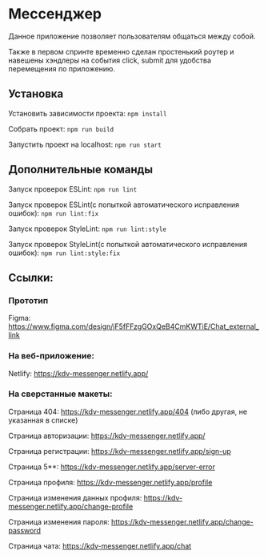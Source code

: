 # Мессенджер

Данное приложение позволяет пользователям общаться между собой.

Также в первом спринте временно сделан простенький роутер и навешены хэндлеры на события click, submit для удобства перемещения по приложению.

## Установка

Установить зависимости проекта: `npm install`

Собрать проект: `npm run build`

Запустить проект на localhost: `npm run start`

## Дополнительные команды

Запуск проверок ESLint: `npm run lint`

Запуск проверок ESLint(с попыткой автоматического исправления ошибок): `npm run lint:fix`

Запуск проверок StyleLint: `npm run lint:style`

Запуск проверок StyleLint(с попыткой автоматического исправления ошибок): `npm run lint:style:fix`

## Ссылки:

### Прототип

Figma: https://www.figma.com/design/jF5fFFzgGOxQeB4CmKWTiE/Chat_external_link

### На веб-приложение:

Netlify: https://kdv-messenger.netlify.app/

### На сверстанные макеты:

Страница 404: https://kdv-messenger.netlify.app/404 (либо другая, не указанная в списке)

Страница авторизации: https://kdv-messenger.netlify.app/

Страница регистрации: https://kdv-messenger.netlify.app/sign-up

Страница 5\*\*: https://kdv-messenger.netlify.app/server-error

Страница профиля: https://kdv-messenger.netlify.app/profile

Страница изменения данных профиля: https://kdv-messenger.netlify.app/change-profile

Страница изменения пароля: https://kdv-messenger.netlify.app/change-password

Страница чата: https://kdv-messenger.netlify.app/chat
